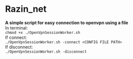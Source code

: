 # Razin_net
**A simple script for easy connection to openvpn using a file**<br>
In terminal:<br>
`chmod +x ./OpenVpnSessionWorker.sh`<br>
If connect:<br>
`./OpenVpnSessionWorker.sh -connect <CONFIG FILE PATH>`<br>
If disconnect:<br>
`./OpenVpnSessionWorker.sh -disconnect`<br>
